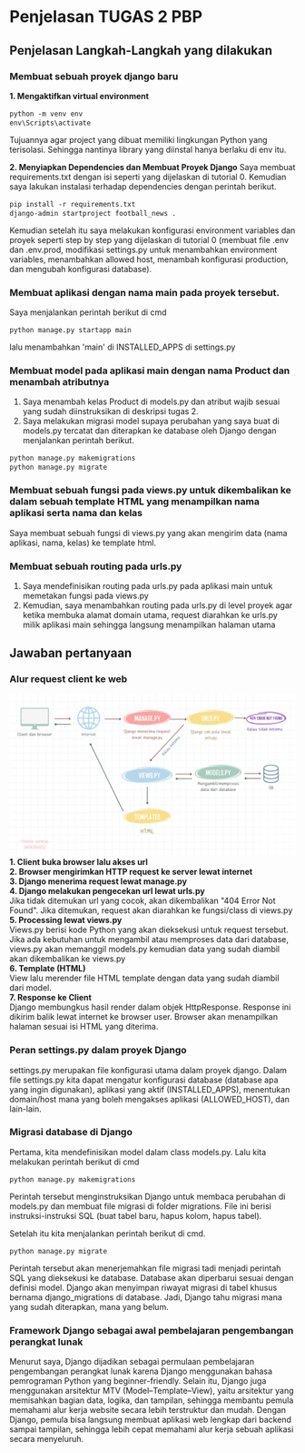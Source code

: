 # Penjelasan TUGAS 2 PBP

## Penjelasan Langkah-Langkah yang dilakukan
### Membuat sebuah proyek django baru

**1. Mengaktifkan virtual environment**
``` 
python -m venv env
env\Scripts\activate
```

Tujuannya agar project yang dibuat memiliki lingkungan Python yang terisolasi. Sehingga nantinya library yang diinstal hanya berlaku di env itu.

**2. Menyiapkan Dependencies dan Membuat Proyek Django**
Saya membuat requirements.txt dengan isi seperti yang dijelaskan di tutorial 0. Kemudian saya lakukan instalasi terhadap dependencies dengan perintah berikut.
```
pip install -r requirements.txt
django-admin startproject football_news .
```
Kemudian setelah itu saya melakukan konfigurasi environment variables dan proyek seperti step by step yang dijelaskan di tutorial 0 (membuat file .env dan .env.prod, modifikasi settings.py untuk menambahkan environment variables, menambahkan allowed host, menambah konfigurasi production, dan mengubah konfigurasi database).

### Membuat aplikasi dengan nama main pada proyek tersebut.
Saya menjalankan perintah berikut di cmd
```
python manage.py startapp main
```
lalu menambahkan 'main' di INSTALLED_APPS di settings.py

### Membuat model pada aplikasi main dengan nama Product dan menambah atributnya
1. Saya menambah kelas Product di models.py dan atribut wajib sesuai yang sudah diinstruksikan di deskripsi tugas 2.
2. Saya melakukan migrasi model supaya perubahan yang saya buat di models.py tercatat dan diterapkan ke database oleh Django dengan menjalankan perintah berikut.
```
python manage.py makemigrations
python manage.py migrate
```

### Membuat sebuah fungsi pada views.py untuk dikembalikan ke dalam sebuah template HTML yang menampilkan nama aplikasi serta nama dan kelas
Saya membuat sebuah fungsi di views.py yang akan mengirim data (nama aplikasi, nama, kelas) ke template html.

### Membuat sebuah routing pada urls.py
1. Saya mendefinisikan routing pada urls.py pada aplikasi main untuk memetakan fungsi pada views.py
2. Kemudian, saya menambahkan routing pada urls.py di level proyek agar ketika membuka alamat domain utama, request diarahkan ke urls.py milik aplikasi main sehingga langsung menampilkan halaman utama

## Jawaban pertanyaan
### Alur request client ke web
![Diagram alur request client ke web](images/diagram.png)
**1. Client buka browser lalu akses url** <br>
**2. Browser mengirimkan HTTP request ke server lewat internet** <br>
**3. Django menerima request lewat manage.py** <br>
**4. Django melakukan pengecekan url lewat urls.py** <br>
Jika tidak ditemukan url yang cocok, akan dikembalikan "404 Error Not Found". Jika ditemukan, request akan diarahkan ke fungsi/class di views.py <br>
**5. Processing lewat views.py** <br>
Views.py berisi kode Python yang akan dieksekusi untuk request tersebut. Jika ada kebutuhan untuk mengambil atau memproses data dari database, views.py akan memanggil models.py kemudian data yang sudah diambil akan dikembalikan ke views.py <br>
**6. Template (HTML)** <br>
View lalu merender file HTML template dengan data yang sudah diambil dari model. <br>
**7. Response ke Client** <br>
Django membungkus hasil render dalam objek HttpResponse. Response ini dikirim balik lewat internet ke browser user. Browser akan menampilkan halaman sesuai isi HTML yang diterima. <br>

### Peran settings.py dalam proyek Django
settings.py merupakan file konfigurasi utama dalam proyek django. Dalam file settings.py kita dapat mengatur konfigurasi database (database apa yang ingin digunakan), aplikasi yang aktif (INSTALLED_APPS), menentukan domain/host mana yang boleh mengakses aplikasi (ALLOWED_HOST), dan lain-lain.

### Migrasi database di Django
Pertama, kita mendefinisikan model dalam class models.py. Lalu kita melakukan perintah berikut di cmd
```
python manage.py makemigrations
```
Perintah tersebut menginstruksikan Django untuk membaca perubahan di models.py dan membuat file migrasi di folder migrations. File ini berisi instruksi-instruksi SQL (buat tabel baru, hapus kolom, hapus tabel).

Setelah itu kita menjalankan perintah berikut di cmd.
```
python manage.py migrate
```
Perintah tersebut akan menerjemahkan file migrasi tadi menjadi perintah SQL yang dieksekusi ke database. Database akan diperbarui sesuai dengan definisi model.
Django akan menyimpan riwayat migrasi di tabel khusus bernama django_migrations di database. Jadi, Django tahu migrasi mana yang sudah diterapkan, mana yang belum.

### Framework Django sebagai awal pembelajaran pengembangan perangkat lunak
Menurut saya, Django dijadikan sebagai permulaan pembelajaran pengembangan perangkat lunak karena Django menggunakan bahasa pemrograman Python yang beginner-friendly. Selain itu, Django juga menggunakan arsitektur MTV (Model–Template–View), yaitu arsitektur yang memisahkan bagian data, logika, dan tampilan, sehingga membantu pemula memahami alur kerja website secara lebih terstruktur dan mudah. Dengan Django, pemula bisa langsung membuat aplikasi web lengkap dari backend sampai tampilan, sehingga lebih cepat memahami alur kerja sebuah aplikasi secara menyeluruh.